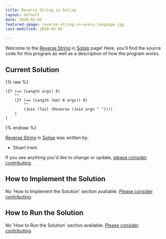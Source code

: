 ```yaml
---
title: Reverse String in Solisp
layout: default
date: 2020-03-05
featured-image: reverse-string-in-every-language.jpg
last-modified: 2020-03-05

---
```


Welcome to the [Reverse String](https://rzuckerm.github.io/sample-programs-website-copy/projects/reverse-string) in [Solisp](https://rzuckerm.github.io/sample-programs-website-copy/languages/solisp) page! Here, you'll find the source code for this program as well as a description of how the program works.

## Current Solution

{% raw %}

```solisp
(If (== (Length args) 0)
    ""
    (If (== (Length (Get 0 args)) 0)
        ""
        (Join (Tail (Reverse (Join args " "))))
    )
)
```

{% endraw %}

[Reverse String](https://rzuckerm.github.io/sample-programs-website-copy/projects/reverse-string) in [Solisp](https://rzuckerm.github.io/sample-programs-website-copy/languages/solisp) was written by:

- Stuart Irwin

If you see anything you'd like to change or update, [please consider contributing](https://github.com/TheRenegadeCoder/sample-programs).

## How to Implement the Solution

No 'How to Implement the Solution' section available. [Please consider contributing](https://github.com/TheRenegadeCoder/sample-programs-website).

## How to Run the Solution

No 'How to Run the Solution' section available. [Please consider contributing](https://github.com/TheRenegadeCoder/sample-programs-website).